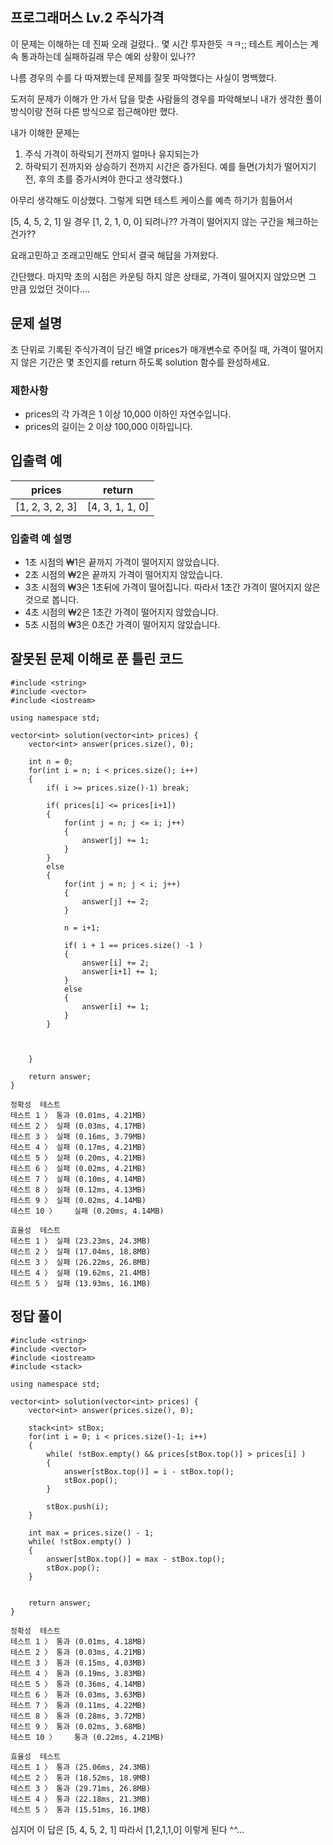 ## 프로그래머스 Lv.2 주식가격

이 문제는 이해하는 데 진짜 오래 걸렸다.. 몇 시간 투자한듯 ㅋㅋ;; 테스트 케이스는 계속 통과하는데 실패하길래 무슨 예외 상황이 있나?? 

나름 경우의 수를 다 따져봤는데 문제를 잘못 파악했다는 사실이 명백했다.

도저히 문제가 이해가 안 가서 답을 맞춘 사람들의 경우를 파악해보니 내가 생각한 풀이 방식이랑 전혀 다른 방식으로 접근해야만 했다.

내가 이해한 문제는

1. 주식 가격이 하락되기 전까지 얼마나 유지되는가
2. 하락되기 전까지와 상승하기 전까지 시간은 증가된다. 예를 들면(가치가 떨어지기 전, 후의 초를 증가시켜야 한다고 생각했다.)

아무리 생각해도 이상했다. 그렇게 되면 테스트 케이스를 예측 하기가 힘들어서

[5, 4, 5, 2, 1] 일 경우 [1, 2, 1, 0, 0] 되려나?? 가격이 떨어지지 않는 구간을 체크하는 건가?? 

요래고민하고 조래고민해도 안되서 결국 해답을 가져왔다.

간단했다. 마지막 초의 시점은 카운팅 하지 않은 상태로, 가격이 떨어지지 않았으면 그 만큼 있었던 것이다....

## 문제 설명 
초 단위로 기록된 주식가격이 담긴 배열 prices가 매개변수로 주어질 때, 가격이 떨어지지 않은 기간은 몇 초인지를 return 하도록 solution 함수를 완성하세요.

### 제한사항
- prices의 각 가격은 1 이상 10,000 이하인 자연수입니다.
- prices의 길이는 2 이상 100,000 이하입니다.

## 입출력 예
|prices |	return |
| --- | --- |
| [1, 2, 3, 2, 3]	 | [4, 3, 1, 1, 0] |

### 입출력 예 설명
- 1초 시점의 ₩1은 끝까지 가격이 떨어지지 않았습니다.
- 2초 시점의 ₩2은 끝까지 가격이 떨어지지 않았습니다.
- 3초 시점의 ₩3은 1초뒤에 가격이 떨어집니다. 따라서 1초간 가격이 떨어지지 않은 것으로 봅니다.
- 4초 시점의 ₩2은 1초간 가격이 떨어지지 않았습니다.
- 5초 시점의 ₩3은 0초간 가격이 떨어지지 않았습니다.

## 잘못된 문제 이해로 푼 틀린 코드 
```
#include <string>
#include <vector>
#include <iostream>

using namespace std;

vector<int> solution(vector<int> prices) {
    vector<int> answer(prices.size(), 0);
    
    int n = 0;
    for(int i = n; i < prices.size(); i++)
    {
        if( i >= prices.size()-1) break;
        
        if( prices[i] <= prices[i+1])
        {
            for(int j = n; j <= i; j++)
            {
                answer[j] += 1;
            }
        }
        else
        {
            for(int j = n; j < i; j++)
            {
                answer[j] += 2;
            }

            n = i+1;
            
            if( i + 1 == prices.size() -1 )
            {
                answer[i] += 2;
                answer[i+1] += 1;
            }
            else
            {
                answer[i] += 1;
            }
        }
        
        
        
    }
    
    return answer;
}
```
```
정확성  테스트
테스트 1 〉	통과 (0.01ms, 4.21MB)
테스트 2 〉	실패 (0.03ms, 4.17MB)
테스트 3 〉	실패 (0.16ms, 3.79MB)
테스트 4 〉	실패 (0.17ms, 4.21MB)
테스트 5 〉	실패 (0.20ms, 4.21MB)
테스트 6 〉	실패 (0.02ms, 4.21MB)
테스트 7 〉	실패 (0.10ms, 4.14MB)
테스트 8 〉	실패 (0.12ms, 4.13MB)
테스트 9 〉	실패 (0.02ms, 4.14MB)
테스트 10 〉	실패 (0.20ms, 4.14MB)
```
```
효율성  테스트
테스트 1 〉	실패 (23.23ms, 24.3MB)
테스트 2 〉	실패 (17.04ms, 18.8MB)
테스트 3 〉	실패 (26.22ms, 26.8MB)
테스트 4 〉	실패 (19.62ms, 21.4MB)
테스트 5 〉	실패 (13.93ms, 16.1MB)
```

## 정답 풀이
```
#include <string>
#include <vector>
#include <iostream>
#include <stack>

using namespace std;

vector<int> solution(vector<int> prices) {
    vector<int> answer(prices.size(), 0);
   
    stack<int> stBox;
    for(int i = 0; i < prices.size()-1; i++)
    {
        while( !stBox.empty() && prices[stBox.top()] > prices[i] )
        {
            answer[stBox.top()] = i - stBox.top();
            stBox.pop();
        }
        
        stBox.push(i);
    }
    
    int max = prices.size() - 1;
    while( !stBox.empty() )
    {
        answer[stBox.top()] = max - stBox.top();
        stBox.pop();
    }
    
        
    return answer;
}
```
```
정확성  테스트
테스트 1 〉	통과 (0.01ms, 4.18MB)
테스트 2 〉	통과 (0.03ms, 4.21MB)
테스트 3 〉	통과 (0.15ms, 4.03MB)
테스트 4 〉	통과 (0.19ms, 3.83MB)
테스트 5 〉	통과 (0.36ms, 4.14MB)
테스트 6 〉	통과 (0.03ms, 3.63MB)
테스트 7 〉	통과 (0.11ms, 4.22MB)
테스트 8 〉	통과 (0.28ms, 3.72MB)
테스트 9 〉	통과 (0.02ms, 3.68MB)
테스트 10 〉	통과 (0.22ms, 4.21MB)
```
```
효율성  테스트
테스트 1 〉	통과 (25.06ms, 24.3MB)
테스트 2 〉	통과 (18.52ms, 18.9MB)
테스트 3 〉	통과 (29.71ms, 26.8MB)
테스트 4 〉	통과 (22.18ms, 21.3MB)
테스트 5 〉	통과 (15.51ms, 16.1MB)
```

심지어 이 답은 	[5, 4, 5, 2, 1] 따라서 [1,2,1,1,0] 이렇게 된다 ^^...
